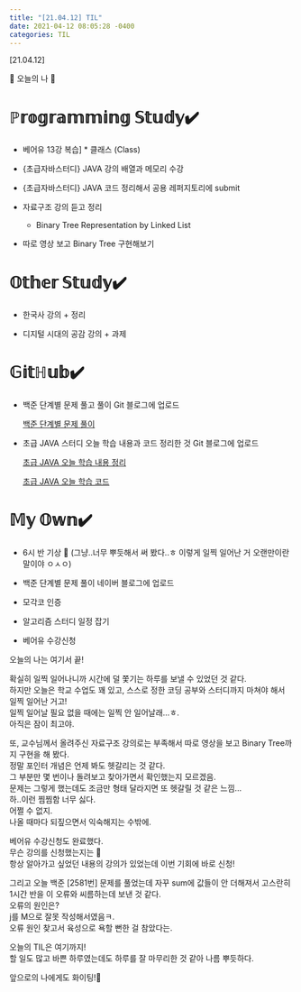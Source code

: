 ```yaml
---
title: "[21.04.12] TIL"
date: 2021-04-12 08:05:28 -0400
categories: TIL
---
```


[21.04.12]

🙌 오늘의 나 🙌

# ℙ𝕣𝕠𝕘𝕣𝕒𝕞𝕞𝕚𝕟𝕘 𝕊𝕥𝕦𝕕𝕪✔️

- 베어유 13강 복습] 
      * 클래스 (Class) 

- {초급자바스터디} JAVA 강의 배열과 메모리 수강

- {초급자바스터디} JAVA 코드 정리해서 공용 레퍼지토리에 submit

- 자료구조 강의 듣고 정리 
   *  Binary Tree Representation by Linked List
-  따로 영상 보고 Binary Tree 구현해보기


# 𝕆𝕥𝕙𝕖𝕣 𝕊𝕥𝕦𝕕𝕪✔️

- 한국사 강의 + 정리

- 디지털 시대의 공감 강의 + 과제

# 𝔾𝕚𝕥ℍ𝕦𝕓✔️

- 백준 단계별 문제 풀고 풀이 Git 블로그에 업로드
    
  [백준 단계별 문제 풀이](https://swiftie1230.github.io/%EB%B0%B1%EC%A4%80%EB%AC%B8%EC%A0%9C%ED%92%80%EC%9D%B4/%EB%B0%B1%EC%A4%80%EB%AC%B8%EC%A0%9C%ED%92%80%EC%9D%B4-2581%EB%B2%88/)

- 초급 JAVA 스터디 오늘 학습 내용과 코드 정리한 것 Git 블로그에 업로드   

  [초급 JAVA 오늘 학습 내용 정리](https://swiftie1230.github.io/%EC%B4%88%EA%B8%89java%EC%8A%A4%ED%84%B0%EB%94%94/%EC%B4%88%EA%B8%89-JAVA-%EB%B0%B0%EC%97%B4%EA%B3%BC-%EB%A9%94%EB%AA%A8%EB%A6%AC-%ED%95%99%EC%8A%B5-%EB%82%B4%EC%9A%A9-%EC%A0%95%EB%A6%AC/)   

  [초급 JAVA 오늘 학습 코드](https://swiftie1230.github.io/%EC%B4%88%EA%B8%89java%EC%8A%A4%ED%84%B0%EB%94%94/%EC%B4%88%EA%B8%89-JAVA-%EB%B0%B0%EC%97%B4%EA%B3%BC-%EB%A9%94%EB%AA%A8%EB%A6%AC-%ED%95%99%EC%8A%B5-%EC%BD%94%EB%93%9C/)

# 𝕄𝕪 𝕆𝕨𝕟✔️

- 6시 반 기상  👀 (그냥..너무 뿌듯해서 써 봤다..ㅎ 이렇게 일찍 일어난 거 오랜만이란 말이야 ㅇㅅㅇ)  
- 백준 단계별 문제 풀이 네이버 블로그에 업로드

- 모각코 인증

- 알고리즘 스터디 일정 잡기 
- 베어유 수강신청

오늘의 나는 여기서 끝!   

확실히 일찍 일어나니까 시간에 덜 쫓기는 하루를 보낼 수 있었던 것 같다.    
하지만 오늘은 학교 수업도 꽤 있고, 스스로 정한 코딩 공부와 스터디까지 마쳐야 해서 일찍 일어난 거고!    
일찍 일어날 필요 없을 때에는 일찍 안 일어날래...ㅎ.   
아직은 잠이 최고야.   

또, 교수님께서 올려주신 자료구조 강의로는 부족해서 따로 영상을 보고 Binary Tree까지 구현을 해 봤다.    
정말 포인터 개념은 언제 봐도 헷갈리는 것 같다.   
그 부분만 몇 번이나 돌려보고 찾아가면서 확인했는지 모르겠음.    
문제는 그렇게 했는데도 조금만 형태 달라지면 또 헷갈릴 것 같은 느낌...   
하..이런 찜찜함 너무 싫다.    
어쩔 수 없지.    
나올 때마다 되짚으면서 익숙해지는 수밖에.

베어유 수강신청도 완료했다.   
무슨 강의를 신청했는지는 🤫   
항상 알아가고 싶었던 내용의 강의가 있었는데 이번 기회에 바로 신청!       
    
그리고 오늘 백준 [2581번] 문제를 풀었는데 자꾸 sum에 값들이 안 더해져서 고스란히 1시간 반을 이 오류와 씨름하는데 보낸 것 같다.    
오류의 원인은?     
j를 M으로 잘못 작성해서였음ㅋ.    
오류 원인 찾고서 육성으로 욕할 뻔한 걸 참았다는.   

오늘의 TIL은 여기까지!  
할 일도 많고 바쁜 하루였는데도 하루를 잘 마무리한 것 같아 나름 뿌듯하다.  

앞으로의 나에게도 화이팅!🌸
